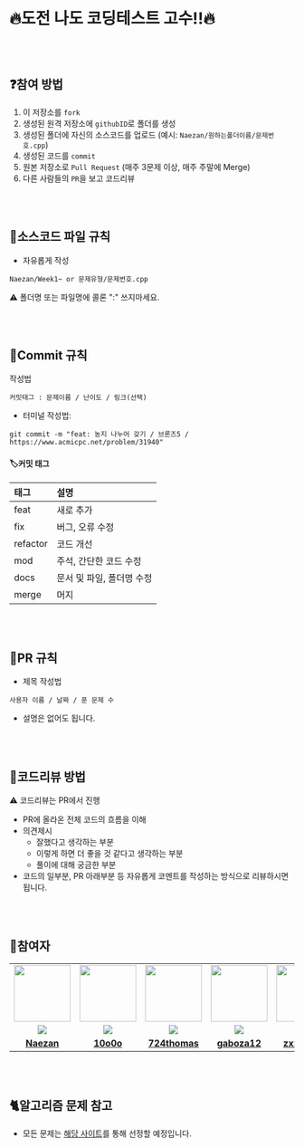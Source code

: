 # 🔥도전 나도 코딩테스트 고수!!🔥

<br />
<br />

## ❓참여 방법
1. 이 저장소를 `fork`
2. 생성된 원격 저장소에 `githubID`로 폴더를 생성
3. 생성된 폴더에 자신의 소스코드를 업로드 (예시: `Naezan/원하는폴더이름/문제번호.cpp`)
4. 생성된 코드를 `commit`
5. 원본 저장소로 `Pull Request` (매주 3문제 이상, 매주 주말에 Merge)
6. 다른 사람들의 `PR`을 보고 코드리뷰

<br />
<br />

## 📝소스코드 파일 규칙
- 자유롭게 작성
```
Naezan/Week1~ or 문제유형/문제번호.cpp
```
⚠️ 폴더명 또는 파일명에 콜론 ":" 쓰지마세요.

<br />
<br />

## 📌Commit 규칙
작성법
```
커밋태그 : 문제이름 / 난이도 / 링크(선택)
```
- 터미널 작성법: 
```
git commit -m "feat: 농지 나누어 갖기 / 브론즈5 / https://www.acmicpc.net/problem/31940"
```

#### 🏷️커밋 태그

| 태그 | 설명 |
|:----|:-----------------------------|
|feat     | 새로 추가                 |
|fix      | 버그, 오류 수정           |
|refactor | 코드 개선                 |
|mod      | 주석, 간단한 코드 수정     |
|docs     | 문서 및 파일, 폴더명 수정  |
|merge    | 머지                     |

<br />
<br />

## 🤙PR 규칙
- 제목 작성법
```
사용자 이름 / 날짜 / 푼 문제 수
```
- 설명은 없어도 됩니다.

<br />
<br />

## 📓코드리뷰 방법
⚠️ 코드리뷰는 PR에서 진행

- PR에 올라온 전체 코드의 흐름을 이해
- 의견제시
  -   잘했다고 생각하는 부분
  -   이렇게 하면 더 좋을 것 같다고 생각하는 부분
  -   풀이에 대해 궁금한 부분
- 코드의 일부분, PR 아래부분 등 자유롭게 코멘트를 작성하는 방식으로 리뷰하시면 됩니다.

<br />
<br />

## 👻참여자
<table>
 <tr>
    <td align="center"><a href="https://github.com/Naezan"><img src="https://avatars.githubusercontent.com/Naezan" width="100px;" alt=""></a></td>
    <td align="center"><a href="https://github.com/10o0o"><img src="https://avatars.githubusercontent.com/10o0o" width="100px;" alt=""></a></td>
    <td align="center"><a href="https://github.com/724thomas"><img src="https://avatars.githubusercontent.com/724thomas" width="100px;" alt=""></a></td>
    <td align="center"><a href="https://github.com/gaboza12"><img src="https://avatars.githubusercontent.com/gaboza12" width="100px;" alt=""></a></td>
    <td align="center"><a href="https://github.com/zxzxvcdd"><img src="https://avatars.githubusercontent.com/zxzxvcdd" width="100px;" alt=""></a></td>
    <td align="center"><a href="https://github.com/dnwls16071"><img src="https://avatars.githubusercontent.com/dnwls16071" width="100px;" alt=""></a></td>
  </tr>
  <tr>
    <td align="center"><img src="https://img.shields.io/badge/C++-00599C?style=for-the-badge&logo=cplusplus&logoColor=white"></td>
    <td align="center"><img src="https://img.shields.io/badge/Java-007396.svg?&style=for-the-badge&logo=Java&logoColor=white"></td>
    <td align="center"><img src="https://img.shields.io/badge/Python-3776AB?style=for-the-badge&logo=python&logoColor=white"></td>
    <td align="center"><img src="https://img.shields.io/badge/C++-00599C?style=for-the-badge&logo=cplusplus&logoColor=white"></td>
    <td align="center"><img src="https://img.shields.io/badge/Java-007396.svg?&style=for-the-badge&logo=Java&logoColor=white"></td>
    <td align="center"><img src="https://img.shields.io/badge/Python-3776AB?style=for-the-badge&logo=python&logoColor=white"></td>
  </tr>
  <tr>
    <td align="center"><a href="https://github.com/Naezan"><b>Naezan</b></a></td>
    <td align="center"><a href="https://github.com/10o0o"><b>10o0o</b></a></td>
    <td align="center"><a href="https://github.com/724thomas"><b>724thomas</b></a></td>
    <td align="center"><a href="https://github.com/gaboza12"><b>gaboza12</b></a></td>
    <td align="center"><a href="https://github.com/zxzxvcdd"><b>zxzxvcdd</b></a></td>
    <td align="center"><a href="https://github.com/dnwls16071"><b>dnwls16071</b></a></td>
  </tr>
</table>

<br/>
<br/>

## 🐈알고리즘 문제 참고
- 모든 문제는 [해당 사이트](https://github.com/tony9402/baekjoon)를 통해 선정할 예정입니다.
